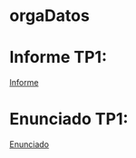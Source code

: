 # orgaDatos

# Informe TP1:
[Informe](https://docs.google.com/document/d/1fIWkbNuYkJhowcpRLFKwKGYH9NzdYsclCPsB34lMuPs/edit?usp=sharing)

# Enunciado TP1:
[Enunciado](https://github.com/tomasmacia/orgaDatos/blob/master/TP1/Enunciado_TP1_20192.pdf)
